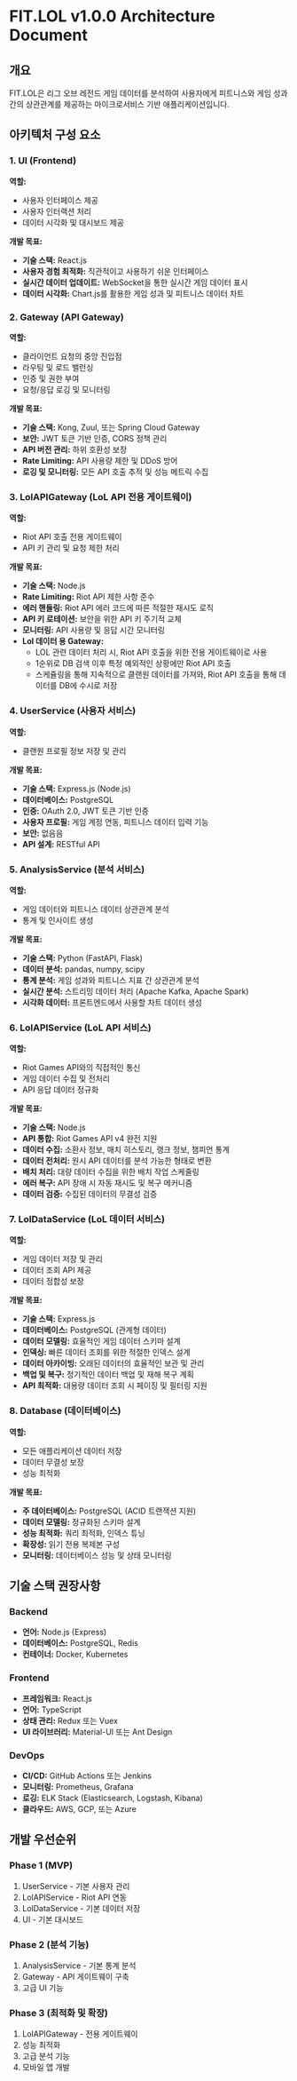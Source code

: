 # FIT.LOL v1.0.0 Architecture Document

## 개요
FIT.LOL은 리그 오브 레전드 게임 데이터를 분석하여 사용자에게 피트니스와 게임 성과 간의 상관관계를 제공하는 마이크로서비스 기반 애플리케이션입니다.

## 아키텍처 구성 요소

### 1. UI (Frontend)
**역할:**
- 사용자 인터페이스 제공
- 사용자 인터랙션 처리
- 데이터 시각화 및 대시보드 제공

**개발 목표:**
- **기술 스택:** React.js 
- **사용자 경험 최적화:** 직관적이고 사용하기 쉬운 인터페이스
- **실시간 데이터 업데이트:** WebSocket을 통한 실시간 게임 데이터 표시
- **데이터 시각화:** Chart.js를 활용한 게임 성과 및 피트니스 데이터 차트

### 2. Gateway (API Gateway)
**역할:**
- 클라이언트 요청의 중앙 진입점
- 라우팅 및 로드 밸런싱
- 인증 및 권한 부여
- 요청/응답 로깅 및 모니터링

**개발 목표:**
- **기술 스택:** Kong, Zuul, 또는 Spring Cloud Gateway
- **보안:** JWT 토큰 기반 인증, CORS 정책 관리
- **API 버전 관리:** 하위 호환성 보장
- **Rate Limiting:** API 사용량 제한 및 DDoS 방어
- **로깅 및 모니터링:** 모든 API 호출 추적 및 성능 메트릭 수집

### 3. LolAPIGateway (LoL API 전용 게이트웨이)
**역할:**
- Riot API 호출 전용 게이트웨이
- API 키 관리 및 요청 제한 처리


**개발 목표:**
- **기술 스택:** Node.js 
- **Rate Limiting:** Riot API 제한 사항 준수
- **에러 핸들링:** Riot API 에러 코드에 따른 적절한 재시도 로직
- **API 키 로테이션:** 보안을 위한 API 키 주기적 교체
- **모니터링:** API 사용량 및 응답 시간 모니터링
- **Lol 데이터 용 Gateway:** 
    - LOL 관련 데이터 처리 시, Riot API 호출을 위한 전용 게이트웨이로 사용
    - 1순위로 DB 검색 이후 특정 예외적인 상황에만 Riot API 호출
    - 스케쥴링을 통해 지속적으로 클랜원 데이터를 가져와, Riot API 호출을 통해 데이터를 DB에 수시로 저장

### 4. UserService (사용자 서비스)
**역할:**
- 클랜원 프로필 정보 저장 및 관리

**개발 목표:**
- **기술 스택:** Express.js (Node.js)
- **데이터베이스:** PostgreSQL 
- **인증:** OAuth 2.0, JWT 토큰 기반 인증
- **사용자 프로필:** 게임 계정 연동, 피트니스 데이터 입력 기능
- **보안:** 없음음
- **API 설계:** RESTful API

### 5. AnalysisService (분석 서비스)
**역할:**
- 게임 데이터와 피트니스 데이터 상관관계 분석
- 통계 및 인사이트 생성

**개발 목표:**
- **기술 스택:** Python (FastAPI, Flask)
- **데이터 분석:** pandas, numpy, scipy
- **통계 분석:** 게임 성과와 피트니스 지표 간 상관관계 분석
- **실시간 분석:** 스트리밍 데이터 처리 (Apache Kafka, Apache Spark)
- **시각화 데이터:** 프론트엔드에서 사용할 차트 데이터 생성

### 6. LolAPIService (LoL API 서비스)
**역할:**
- Riot Games API와의 직접적인 통신
- 게임 데이터 수집 및 전처리
- API 응답 데이터 정규화

**개발 목표:**
- **기술 스택:** Node.js 
- **API 통합:** Riot Games API v4 완전 지원
- **데이터 수집:** 소환사 정보, 매치 히스토리, 랭크 정보, 챔피언 통계
- **데이터 전처리:** 원시 API 데이터를 분석 가능한 형태로 변환
- **배치 처리:** 대량 데이터 수집을 위한 배치 작업 스케줄링
- **에러 복구:** API 장애 시 자동 재시도 및 복구 메커니즘
- **데이터 검증:** 수집된 데이터의 무결성 검증

### 7. LolDataService (LoL 데이터 서비스)
**역할:**
- 게임 데이터 저장 및 관리
- 데이터 조회 API 제공
- 데이터 정합성 보장

**개발 목표:**
- **기술 스택:** Express.js
- **데이터베이스:** PostgreSQL (관계형 데이터)
- **데이터 모델링:** 효율적인 게임 데이터 스키마 설계
- **인덱싱:** 빠른 데이터 조회를 위한 적절한 인덱스 설계
- **데이터 아카이빙:** 오래된 데이터의 효율적인 보관 및 관리
- **백업 및 복구:** 정기적인 데이터 백업 및 재해 복구 계획
- **API 최적화:** 대용량 데이터 조회 시 페이징 및 필터링 지원

### 8. Database (데이터베이스)
**역할:**
- 모든 애플리케이션 데이터 저장
- 데이터 무결성 보장
- 성능 최적화

**개발 목표:**
- **주 데이터베이스:** PostgreSQL (ACID 트랜잭션 지원)
- **데이터 모델링:** 정규화된 스키마 설계
- **성능 최적화:** 쿼리 최적화, 인덱스 튜닝
- **확장성:** 읽기 전용 복제본 구성
- **모니터링:** 데이터베이스 성능 및 상태 모니터링

## 기술 스택 권장사항

### Backend
- **언어:** Node.js (Express)
- **데이터베이스:** PostgreSQL, Redis
- **컨테이너:** Docker, Kubernetes

### Frontend
- **프레임워크:** React.js
- **언어:** TypeScript
- **상태 관리:** Redux 또는 Vuex
- **UI 라이브러리:** Material-UI 또는 Ant Design

### DevOps
- **CI/CD:** GitHub Actions 또는 Jenkins
- **모니터링:** Prometheus, Grafana
- **로깅:** ELK Stack (Elasticsearch, Logstash, Kibana)
- **클라우드:** AWS, GCP, 또는 Azure

## 개발 우선순위

### Phase 1 (MVP)
1. UserService - 기본 사용자 관리
2. LolAPIService - Riot API 연동
3. LolDataService - 기본 데이터 저장
4. UI - 기본 대시보드

### Phase 2 (분석 기능)
1. AnalysisService - 기본 통계 분석
2. Gateway - API 게이트웨이 구축
3. 고급 UI 기능

### Phase 3 (최적화 및 확장)
1. LolAPIGateway - 전용 게이트웨이
2. 성능 최적화
3. 고급 분석 기능
4. 모바일 앱 개발